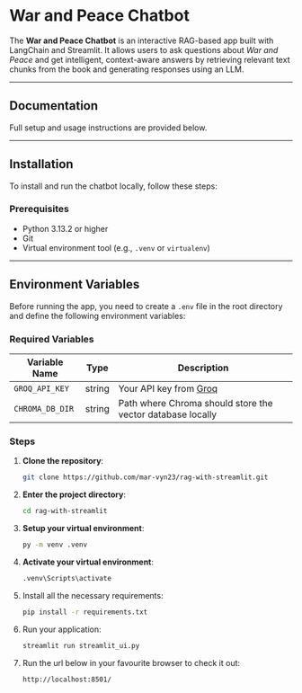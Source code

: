 # War and Peace Chatbot

The **War and Peace Chatbot** is an interactive RAG-based app built
with LangChain and Streamlit. It allows users to ask questions about 
*War and Peace* and get intelligent, context-aware answers by retrieving 
relevant text chunks from the book and generating responses using an LLM.

---

## Documentation

Full setup and usage instructions are provided below.

---

## Installation

To install and run the chatbot locally, follow these steps:

### Prerequisites

- Python 3.13.2 or higher
- Git
- Virtual environment tool (e.g., `.venv` or `virtualenv`)

---

## Environment Variables

Before running the app, you need to create a `.env` file in the root directory and define the following environment variables:

### Required Variables

| Variable Name      | Type   | Description                                                   |
|--------------------|--------|---------------------------------------------------------------|
| `GROQ_API_KEY`      | string | Your API key from [Groq](https://console.groq.com/keys)           |
| `CHROMA_DB_DIR`     | string | Path where Chroma should store the vector database locally    |


### Steps

1. **Clone the repository**:

   ```sh
   git clone https://github.com/mar-vyn23/rag-with-streamlit.git

1. **Enter the project directory**:

   ```sh
   cd rag-with-streamlit

   ```

1. **Setup your virtual environment**:

   ```sh
   py -m venv .venv

   ```
1. **Activate your virtual environment**:

   ```sh
   .venv\Scripts\activate

   ```
1. Install all the necessary requirements:

   ```sh
   pip install -r requirements.txt

   ```

1. Run your application:

   ```sh
   streamlit run streamlit_ui.py

   ```

1. Run the url below in your favourite browser to check it out:

   ```sh
   http://localhost:8501/

   ```
